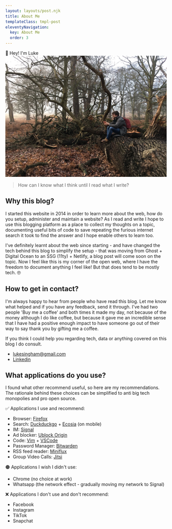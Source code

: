 ```yaml
---
layout: layouts/post.njk
title: About Me
templateClass: tmpl-post
eleventyNavigation:
  key: About Me
  order: 3
---
```

👋 Hey! I'm Luke
![](/content/images/about-me-pic.jpg)

>How can I know what I think until I read what I write?

## Why this blog?
I started this website in 2014 in order to learn more about the web, how do you setup, administer and maintain a website? As I read and write I hope to use this blogging platform as a place to collect my thoughts on a topic, documenting useful bits of code to save repeating the furious internet search it took to find the answer and I hope enable others to learn too.

I've definitely learnt about the web since starting - and have changed the tech behind this blog to simplify the setup - that was moving from Ghost + Digital Ocean to an SSG (11ty) + Netlify, a blog post will come soon on the topic. Now I feel like this is my corner of the open web, where I have the freedom to document anything I feel like! But that does tend to be mostly tech. 🤓

## How to get in contact?
I'm always happy to hear from people who have read this blog. Let me know what helped and if you have any feedback, send it through. I've had two people 'Buy me a coffee' and both times it made my day, not because of the money although I do like coffee, but because it gave me an incredible sense that I have had a positive enough impact to have someone go out of their way to say thank you by gifting me a coffee.

If you think I could help you regarding tech, data or anything covered on this blog I do consult.

- lukesingham@gmail.com
- [Linkedin](https://www.linkedin.com/in/lukesingham/)

## What applications do you use?
I found what other recommend useful, so here are my recommendations. The rationale behind these choices can be simplified to anti big tech monopolies and pro open source.

✅ Applications I use and recommend:
- Browser: [Firefox](https://www.mozilla.org/en-GB/firefox/new/)
- Search: [Duckduckgo](https://duckduckgo.com/) + [Ecosia](https://www.ecosia.org/) (on mobile)
- IM: [Signal](https://signal.org/download/)
- Ad blocker: [Ublock Origin](https://ublockorigin.com/)
- Code: [Vim](https://www.vim.org/) + [VSCode](https://code.visualstudio.com/Download)
- Password Manager: [Bitwarden](https://bitwarden.com/)
- RSS feed reader: [Miniflux](https://miniflux.app/)
- Group Video Calls: [Jitsi](https://jitsi.org/)

🟠 Applications I wish I didn't use:
- Chrome (no choice at work)
- Whatsapp (the network effect - gradually moving my network to Signal)

❌ Applications I don't use and don't recommend:
- Facebook
- Instagram
- TikTok
- Snapchat
